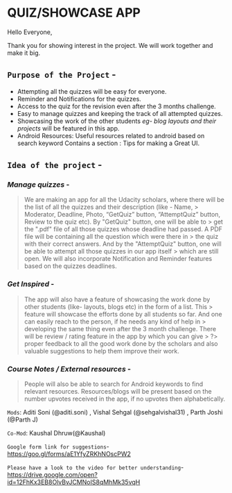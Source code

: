 # QUIZ/SHOWCASE APP

Hello Everyone,

Thank you for showing interest in the project. We will work together and make it big.

## `Purpose of the Project` -

- Attempting all the quizzes will be easy for everyone.
- Reminder and Notifications for the quizzes.
- Access to the quiz for the revision even after the 3 months challenge. 
- Easy to manage quizzes and keeping the track of all attempted quizzes.
- Showcasing the work of the other students *eg- blog layouts and their projects* will be featured in this app.
- Android Resources: Useful resources related to android based on search keyword
Contains a section : Tips for making a Great UI.

## `Idea of the project` -

### *Manage quizzes* -

> We are making an app for all the Udacity scholars, where there will be the list of all the quizzes and their description (like - Name, > Moderator, Deadline, Photo, “GetQuiz” button, “AttemptQuiz” button, Review to the quiz etc). By "GetQuiz" button, one will be able to > get the ".pdf" file of all those quizzes whose deadline had passed. A PDF file will be containing all the question which were there in > the quiz with their correct answers. And by the "AttemptQuiz" button, one will be able to attempt all those quizzes in our app itself > which are still open. We will also incorporate Notification and Reminder features based on the quizzes deadlines.

### *Get Inspired* -

> The app will also have a feature of showcasing the work done by other students (like- layouts, blogs etc) in the form of a list. This > feature will showcase the efforts done by all students so far. And one can easily reach to the person, if he needs any kind of help in > developing the same thing even after the 3 month challenge. There will be review / rating feature in the app by which you can give > ?> proper feedback to all the good work done by the scholars and also valuable suggestions to help them improve their work.

### *Course Notes / External resources* -

> People will also be able to search for Android keywords to find relevant resources. Resources/blogs will be present based on the  number upvotes received in the app, if no upvotes then alphabetically.

`Mods`: Aditi Soni (@aditi.soni) , Vishal Sehgal (@sehgalvishal31) , Parth Joshi (@Parth J)

`Co-Mod`: Kaushal Dhruw(@Kaushal)

`Google form link for suggestions`- https://goo.gl/forms/aE1YfyZRKhNOscPW2

`Please have a look to the video for better understanding`- https://drive.google.com/open?id=12FhKx3EB8OlvBvJCMNoIS8qMhMk35vqH
